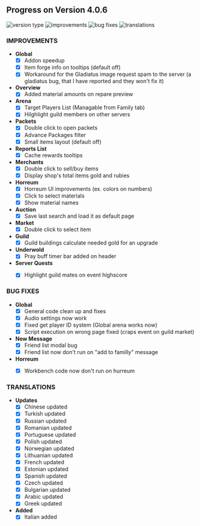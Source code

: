 ## Progress on Version 4.0.6

![version type](https://img.shields.io/badge/version-beta-yellow.svg?style=flat-square)
![improvements](https://img.shields.io/badge/improvements-20-green.svg?style=flat-square) ![bug fixes](https://img.shields.io/badge/bug%20fixes-7-red.svg?style=flat-square) ![translations](https://img.shields.io/badge/translations-16-blue.svg?style=flat-square)

### IMPROVEMENTS
- **Global**
	- [x] Addon speedup
	- [x] Item forge info on tooltips (default off)
	- [x] Workaround for the Gladiatus image request spam to the server (a gladiatus bug, that I have reported and they won't fix it)
- **Overview**
	- [x] Added material amounts on repare preview
- **Arena**
	- [x] Target Players List (Managable from Family tab)
	- [x] Hilghlight guild members on other servers
- **Packets**
	- [x] Double click to open packets
	- [x] Advance Packages filter
	- [x] Small items layout (default off)
- **Reports List**
	- [x] Cache rewards tooltips
- **Merchants**
	- [x] Double click to sell/buy items
	- [x] Display shop's total items gold and rubies
- **Horreum**
	- [x] Horreum UI improvements (ex. colors on numbers)
	- [x] Click to select materials
	- [x] Show material names
- **Auction**
	- [x] Save last search and load it as default page
- **Market**
	- [x] Double click to select item
- **Guild**
	- [x] Guild buildings calculate needed gold for an upgrade
- **Underwold**
	- [x] Pray buff timer bar added on header
- **Server Quests**
	- [x] Highlight guild mates on event highscore


### BUG FIXES
- **Global**
	- [x] General code clean up and fixes
	- [x] Audio settings now work
	- [x] Fixed get player ID system (Global arena works now)
	- [x] Script execution on wrong page fixed (craps event on guild market)
- **New Message**
	- [x] Friend list modal bug 
	- [x] Friend list now don't run on "add to familly" message
- **Horreum**
	- [x] Workbench code now don't run on hurreum


### TRANSLATIONS
-  **Updates**
	- [x] Chinese updated
	- [x] Turkish updated
	- [x] Russian updated
	- [x] Romanian updated
	- [x] Portuguese updated
	- [x] Polish updated
	- [x] Norwegian updated
	- [x] Lithuanian updated
	- [x] French updated
	- [x] Estonian updated
	- [x] Spanish updated
	- [x] Czech updated
	- [x] Bulgarian updated
	- [x] Arabic updated
	- [x] Greek updated
- **Added**
	- [x] Italian added
